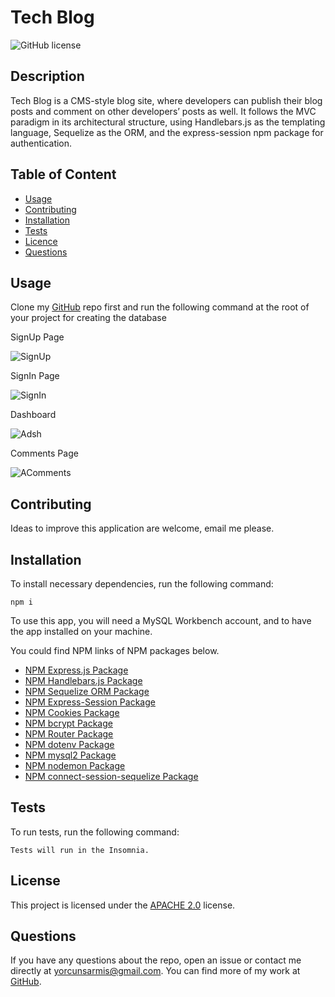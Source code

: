   # **Tech Blog**

  ![GitHub license](https://img.shields.io/badge/license-APACHE2.0-blue.svg)
  
  ## Description 
  
  Tech Blog is a CMS-style blog site, where developers can publish their blog posts and comment on other developers’ posts as well. It follows the MVC paradigm in its architectural structure, using Handlebars.js as the templating language, Sequelize as the ORM, and the express-session npm package for authentication. 

  ## Table of Content

  * [Usage](#usage)
  * [Contributing](#contributing)
  * [Installation](#installation)
  * [Tests](#tests)
  * [Licence](#license)
  * [Questions](#questions)

  ## Usage

  Clone my [GitHub](https://github.com/orcunSarmis/Tech_Blog) repo first and run the following command at the root of your project for creating the database
  
  SignUp Page
  
  ![SignUp](https://user-images.githubusercontent.com/79064464/175039142-7e44aed3-ef67-4fe8-a1a3-8422c758a701.png)
  
  SignIn Page
  
  ![SignIn](https://user-images.githubusercontent.com/79064464/175039231-efbf0e08-a8f0-4245-b425-4670a9eaf6b1.png)
  
  Dashboard 
  
  ![Adsh](https://user-images.githubusercontent.com/79064464/175036764-d59916dd-6c2a-407a-b03e-f3a9794b4a85.png)
 
  Comments Page
  
  ![AComments](https://user-images.githubusercontent.com/79064464/175036964-15de3ec1-0d37-4679-bef6-20fba122b177.png)


  ## Contributing

  Ideas to improve this application are welcome, email me please.

  ## Installation

  To install necessary dependencies, run the following command:
  ```
  npm i
  ```
  To use this app, you will need a MySQL Workbench account, and to have the app installed on your machine.

  You could find NPM links of NPM packages below.

  * [NPM Express.js Package](https://www.npmjs.com/package/express)
  * [NPM Handlebars.js Package](https://www.npmjs.com/package/handlebars)
  * [NPM Sequelize ORM Package](https://www.npmjs.com/package/sequelize)
  * [NPM Express-Session Package](https://www.npmjs.com/package/express-session)
  * [NPM Cookies Package](https://www.npmjs.com/package/cookies)
  * [NPM bcrypt Package](https://www.npmjs.com/package/bcrypt)
  * [NPM Router Package](https://www.npmjs.com/package/router)
  * [NPM dotenv Package](https://www.npmjs.com/package/dotenv)
  * [NPM mysql2 Package](https://www.npmjs.com/package/mysql2)
  * [NPM nodemon Package](https://www.npmjs.com/package/nodemon)
  * [NPM connect-session-sequelize Package](https://www.npmjs.com/package/connect-session-sequelize?activeTab=versions)
  
  ## Tests

  To run tests, run the following command:
  ```
  Tests will run in the Insomnia.
  ```
  ## License

   This project is licensed under the [APACHE 2.0](https://www.apache.org/licenses/LICENSE-2.0) license. 

  ## Questions

  If you have any questions about the repo, open an issue or contact me directly at yorcunsarmis@gmail.com. You can find more of my work at [GitHub](https://github.com/orcunSarmis/).
